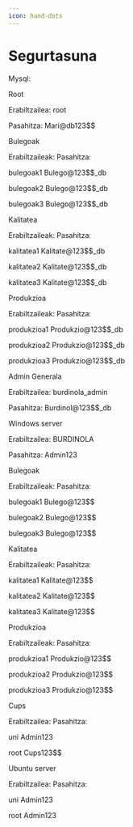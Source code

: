 ```yaml
---
icon: hand-dots
---
```


# Segurtasuna

Mysql:

Root

Erabiltzailea: root

Pasahitza: Mari@db123\$$



Bulegoak

Erabiltzaileak:                                    Pasahitza:

bulegoak1                                            Bulego@123\$$\_db

bulegoak2                                           Bulego@123\$$\_db

bulegoak3                                           Bulego@123\$$\_db



Kalitatea

Erabiltzaileak:                                    Pasahitza:

kalitatea1                                             Kalitate@123\$$\_db

kalitatea2                                            Kalitate@123\$$\_db

kalitatea3                                            Kalitate@123\$$\_db



Produkzioa

Erabiltzaileak:                                    Pasahitza:

produkzioa1                                        Produkzio@123\$$\_db

produkzioa2                                       Produkzio@123\$$\_db

produkzioa3                                       Produkzio@123\$$\_db



Admin Generala

Erabiltzailea:  burdinola\_admin

Pasahitza: Burdinol@123\$$\_db



Windows server

Erabiltzailea: BURDINOLA

Pasahitza: Admin123



Bulegoak

Erabiltzaileak:                                    Pasahitza:

bulegoak1                                            Bulego@123\$$

bulegoak2                                           Bulego@123\$$

bulegoak3                                           Bulego@123\$$



Kalitatea

Erabiltzaileak:                                    Pasahitza:

kalitatea1                                             Kalitate@123\$$

kalitatea2                                            Kalitate@123\$$

kalitatea3                                            Kalitate@123\$$



Produkzioa

Erabiltzaileak:                                    Pasahitza:

produkzioa1                                        Produkzio@123\$$

produkzioa2                                       Produkzio@123\$$

produkzioa3                                       Produkzio@123\$$



Cups

Erabiltzailea:                                       Pasahitza:

uni                                                          Admin123

root                                                        Cups123\$$



Ubuntu server &#x20;

Erabiltzailea:                                       Pasahitza:

uni                                                          Admin123

root                                                        Admin123







